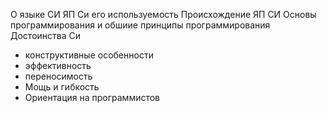 О языке СИ
ЯП Си его используемость 
Происхождение ЯП СИ
Основы программирования и обшиие принципы программирования
Достоинства Си
- конструктивные особенности
- эффективность
- переносимость
- Мощь и гибкость
- Ориентация на программистов

